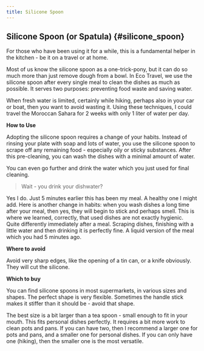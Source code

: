 ```yaml
---
title: Silicone Spoon
---
```

## Silicone Spoon (or Spatula) {#silicone_spoon}

For those who have been using it for a while, this is a fundamental helper in the kitchen - be it on a travel or at home.

Most of us know the silicone spoon as a one-trick-pony, but it can do so much more than just remove dough from a bowl. In Eco Travel, we use the silicone spoon after every single meal to clean the dishes as much as possible. It serves two purposes: preventing food waste and saving water.

When fresh water is limited, certainly while hiking, perhaps also in your car or boat, then you want to avoid wasting it. Using these techniques, I could travel the Moroccan Sahara for 2 weeks with only 1 liter of water per day.

**How to Use**

Adopting the silicone spoon requires a change of your habits. Instead of rinsing your plate with soap and lots of water, you use the silicone spoon to scrape off any remaining food - especially oily or sticky substances. After this pre-cleaning, you can wash the dishes with a minimal amount of water. 

You can even go further and drink the water which you just used for final cleaning.

> Wait - you drink your dishwater?

Yes I do. Just 5 minutes earlier this has been my meal. A healthy one I might add. Here is another change in habits: when you wash dishes a long time after your meal, then yes, they will begin to stick and perhaps smell. This is where we learned, correctly, that used dishes are not exactly hygienic. Quite differently immediately after a meal. Scraping dishes, finishing with a little water and then drinking it is perfectly fine. A liquid version of the meal which you had 5 minutes ago.

**Where to avoid**

Avoid very sharp edges, like the opening of a tin can, or a knife obviously. They will cut the silicone.

**Which to buy**

You can find silicone spoons in most supermarkets, in various sizes and shapes. The perfect shape is very flexible. Sometimes the handle stick makes it stiffer than it should be - avoid that shape.

The best size is a bit larger than a tea spoon - small enough to fit in your mouth. This fits personal dishes perfectly. It requires a bit more work to clean pots and pans. If you can have two, then I recommend a larger one for pots and pans, and a smaller one for personal dishes. If you can only have one (hiking), then the smaller one is the most versatile.

